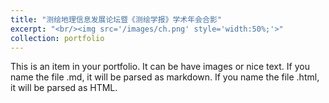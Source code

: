 ```yaml
---
title: "测绘地理信息发展论坛暨《测绘学报》学术年会合影"
excerpt: "<br/><img src='/images/ch.png' style='width:50%;'>"
collection: portfolio
---
```


This is an item in your portfolio. It can be have images or nice text. If you name the file .md, it will be parsed as markdown. If you name the file .html, it will be parsed as HTML. 
